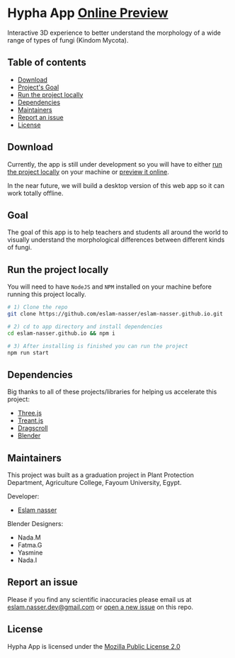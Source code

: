 # Hypha App [Online Preview](https://eslam-nasser.github.io/)

Interactive 3D experience to better understand the morphology of a wide range of types of fungi (Kindom Mycota).

## Table of contents

-   [Download](#download)
-   [Project's Goal](#goal)
-   [Run the project locally](#run-the-project-locally)
-   [Dependencies](#dependencies)
-   [Maintainers](#maintainers)
-   [Report an issue](#report-an-issue)
-   [License](#license)

## Download

Currently, the app is still under development so you will have to either [run the project locally](#run-the-project-locally) on your machine or [preview it online](https://eslam-nasser.github.io/).

In the near future, we will build a desktop version of this web app so it can work totally offline.

## Goal

The goal of this app is to help teachers and students all around the world to visually understand the morphological differences between different kinds of fungi.

## Run the project locally

You will need to have `NodeJS` and `NPM` installed on your machine before running this project locally.

```bash
# 1) Clone the repo
git clone https://github.com/eslam-nasser/eslam-nasser.github.io.git

# 2) cd to app directory and install dependencies
cd eslam-nasser.github.io && npm i

# 3) After installing is finished you can run the project
npm run start
```

## Dependencies

Big thanks to all of these projects/libraries for helping us accelerate this project:

-   [Three.js](https://threejs.org/)
-   [Treant.js](http://fperucic.github.io/treant-js/)
-   [Dragscroll](https://github.com/asvd/dragscroll)
-   [Blender](https://www.blender.org)

## Maintainers

This project was built as a graduation project in Plant Protection Department, Agriculture College, Fayoum University, Egypt.

Developer:

-   [Eslam nasser](https://github.com/eslam-nasser/)

Blender Designers:

-   Nada.M
-   Fatma.G
-   Yasmine
-   Nada.I

## Report an issue

Please if you find any scientific inaccuracies please email us at [eslam.nasser.dev@gmail.com](mailto:eslam.nasser.dev@gmail.com) or [open a new issue](https://github.com/eslam-nasser/eslam-nasser.github.io/issues/new) on this repo.

## License

Hypha App is licensed under the [Mozilla Public License 2.0](https://opensource.org/licenses/MPL-2.0)
